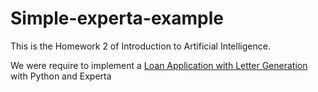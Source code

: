 # Simple-experta-example
This is the Homework 2 of Introduction to Artificial Intelligence.

We were require to implement a [Loan Application with Letter Generation](https://visiruleexamples.com/vrapp/vrtest/unsure_loan1) 
with Python and Experta
